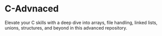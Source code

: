 # C-Advnaced
Elevate your C skills with a deep dive into arrays, file handling, linked lists, unions, structures, and beyond in this advanced repository.
